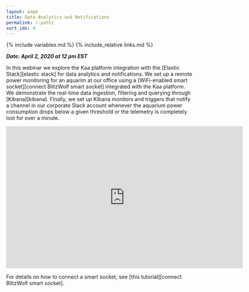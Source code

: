 ```yaml
---
layout: page
title: Data Analytics and Notifications
permalink: /:path/
sort_idx: 4
---
```


{% include variables.md %}
{% include_relative links.md %}


***Date: April 2, 2020 at 12 pm EST***


In this webinar we explore the Kaa platform integration with the [Elastic Stack][elastic stack] for data analytics and notifications.
We set up a remote power monitoring for an aquarim at our office using a [WiFi-enabled smart socket][connect BlitzWolf smart socket] integrated with the Kaa platform.
We demonstrate the real-time data ingestion, filtering and querying through [Kibana][kibana].
Finally, we set up Kibana monitors and triggers that notify a channel in our corporate Slack account whenever the aquarium power consumption drops below a given threshold or the telemetry is completely lost for over a minute.

<div align="center">
  <iframe width="640" height="385" src="https://www.youtube.com/embed/TwlVVWn5kf8" frameborder="0"
    allow="accelerometer; autoplay; encrypted-media; gyroscope; picture-in-picture" allowfullscreen></iframe>
</div>

For details on how to connect a smart socket, see [this tutorial][connect BlitzWolf smart socket].
